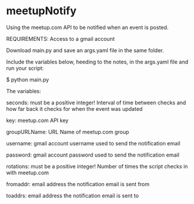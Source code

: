 meetupNotify
============

Using the meetup.com API to be notified when an event is posted.

REQUIREMENTS:
Access to a gmail account

Download main.py and save an args.yaml file in the same folder.

Include the variables below, heeding to the notes, in the args.yaml file and run your script:

$ python main.py

The variables:

seconds: must be a positive integer! Interval of time between checks and how far back it checks for when the event was updated

key: meetup.com API key

groupURLName: URL Name of meetup.com group

username: gmail account username used to send the notification email

password: gmail account password used to send the notification email

rotations: must be a positive integer! Number of times the script checks in with meetup.com

fromaddr: email address the notification email is sent from

toaddrs: email address the notification email is sent to